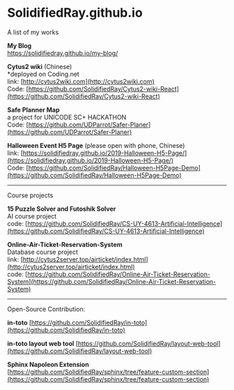 # SolidifiedRay.github.io
A list of my works

**My Blog**  
https://solidifiedray.github.io/my-blog/  

**Cytus2 wiki** (Chinese)  
*deployed on Coding.net    
link: [http://cytus2wiki.com](http://cytus2wiki.com)  
Code: [https://github.com/SolidifiedRay/Cytus2-wiki-React](https://github.com/SolidifiedRay/Cytus2-wiki-React)

**Safe Planner Map**   
a project for UNICODE SC+ HACKATHON  
Code: [https://github.com/UDParrot/Safer-Planer](https://github.com/UDParrot/Safer-Planer)

**Halloween Event H5 Page** (please open with phone, Chinese)    
link: [https://solidifiedray.github.io/2019-Halloween-H5-Page/](https://solidifiedray.github.io/2019-Halloween-H5-Page/)  
Code: [https://github.com/SolidifiedRay/Halloween-H5Page-Demo](https://github.com/SolidifiedRay/Halloween-H5Page-Demo)  

___________________________________________________________________________________

Course projects

**15 Puzzle Solver and Futoshik Solver**  
AI course project  
code: [https://github.com/SolidifiedRay/CS-UY-4613-Artificial-Intelligence](https://github.com/SolidifiedRay/CS-UY-4613-Artificial-Intelligence)


**Online-Air-Ticket-Reservation-System**  
Database course project  
link: [http://cytus2server.top/airticket/index.html](http://cytus2server.top/airticket/index.html)  
code: [https://github.com/SolidifiedRay/Online-Air-Ticket-Reservation-System](https://github.com/SolidifiedRay/Online-Air-Ticket-Reservation-System)  

___________________________________________________________________________________

Open-Source Contribution:

**in-toto**
[https://github.com/SolidifiedRay/in-toto](https://github.com/SolidifiedRay/in-toto)

**in-toto layout web tool**
[https://github.com/SolidifiedRay/layout-web-tool](https://github.com/SolidifiedRay/layout-web-tool)

**Sphinx Napoleon Extension**
[https://github.com/SolidifiedRay/sphinx/tree/feature-custom-section](https://github.com/SolidifiedRay/sphinx/tree/feature-custom-section)

